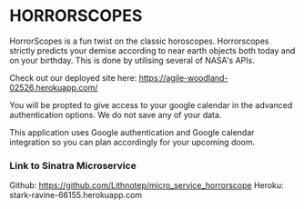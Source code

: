 # HORRORSCOPES

HorrorScopes is a fun twist on the classic horoscopes. Horrorscopes strictly predicts your demise according to near earth objects both today and on your birthday.
This is done by utilising several of NASA's APIs.

Check out our deployed site here:
https://agile-woodland-02526.herokuapp.com/

You will be propted to give access to your google calendar in the advanced authentication options. We do not save any of your data.

This application uses Google authentication and Google calendar integration so you can plan accordingly for your upcoming doom.
### Link to Sinatra Microservice
 Github: https://github.com/Lithnotep/micro_service_horrorscope
 Heroku: stark-ravine-66155.herokuapp.com 
